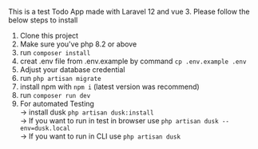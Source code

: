 This is a test Todo App made with Laravel 12 and vue 3. Please follow the below steps to install

1. Clone this project
2. Make sure you've php 8.2 or above
3. run `composer install`
4. creat .env file from .env.example by command `cp .env.example .env`
5. Adjust your database credential
6. run `php artisan migrate`
7. install npm with `npm i` (latest version was recommend)
8. run `composer run dev`
9. For automated Testing <br>
    -> install dusk `php artisan dusk:install` <br>
    -> If you want to run in test in browser use `php artisan dusk --env=dusk.local` <br>
    -> If you want to run in CLI use `php artisan dusk` <br>
